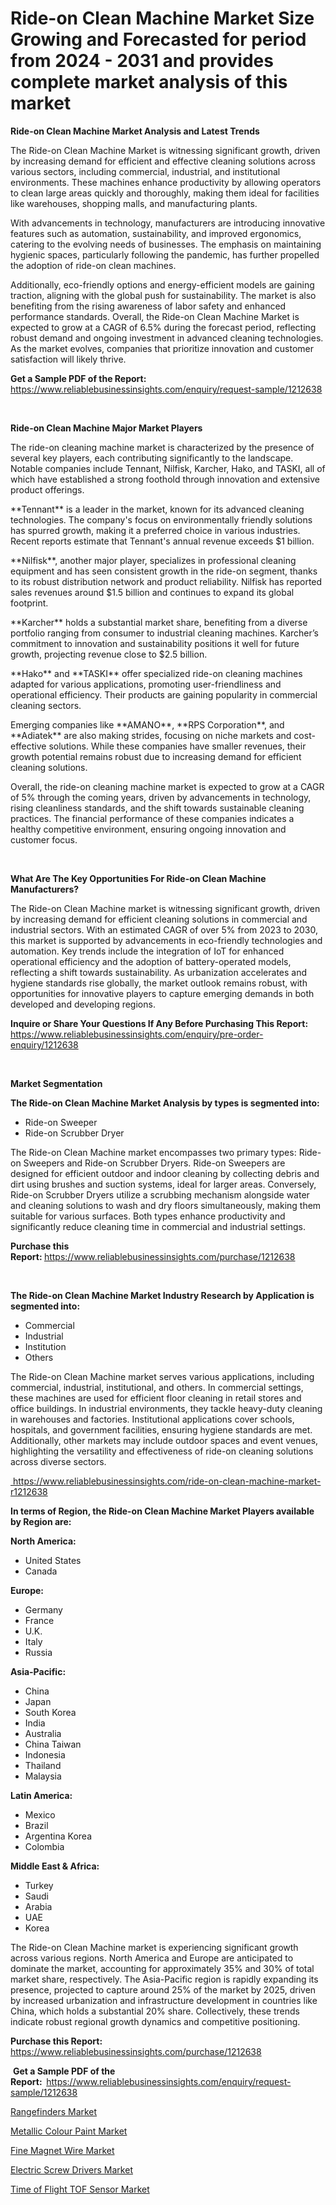 <p><h1>Ride-on Clean Machine Market Size Growing and Forecasted for period from 2024 - 2031 and provides complete market analysis of this market</h1></p><p><strong>Ride-on Clean Machine Market Analysis and Latest Trends</strong></p>
<p><p>The Ride-on Clean Machine Market is witnessing significant growth, driven by increasing demand for efficient and effective cleaning solutions across various sectors, including commercial, industrial, and institutional environments. These machines enhance productivity by allowing operators to clean large areas quickly and thoroughly, making them ideal for facilities like warehouses, shopping malls, and manufacturing plants. </p><p>With advancements in technology, manufacturers are introducing innovative features such as automation, sustainability, and improved ergonomics, catering to the evolving needs of businesses. The emphasis on maintaining hygienic spaces, particularly following the pandemic, has further propelled the adoption of ride-on clean machines. </p><p>Additionally, eco-friendly options and energy-efficient models are gaining traction, aligning with the global push for sustainability. The market is also benefiting from the rising awareness of labor safety and enhanced performance standards. Overall, the Ride-on Clean Machine Market is expected to grow at a CAGR of 6.5% during the forecast period, reflecting robust demand and ongoing investment in advanced cleaning technologies. As the market evolves, companies that prioritize innovation and customer satisfaction will likely thrive.</p></p>
<p><strong>Get a Sample PDF of the Report:&nbsp;</strong> <a href="https://www.reliablebusinessinsights.com/enquiry/request-sample/1212638?utm_campaign=1109&utm_medium=2&utm_source=Github&utm_content=ia&utm_term=06102024&utm_id=ride-on-clean-machine">https://www.reliablebusinessinsights.com/enquiry/request-sample/1212638</a></p>
<p>&nbsp;</p>
<p><strong>Ride-on Clean Machine Major Market Players</strong></p>
<p><p>The ride-on cleaning machine market is characterized by the presence of several key players, each contributing significantly to the landscape. Notable companies include Tennant, Nilfisk, Karcher, Hako, and TASKI, all of which have established a strong foothold through innovation and extensive product offerings.</p><p>**Tennant** is a leader in the market, known for its advanced cleaning technologies. The company's focus on environmentally friendly solutions has spurred growth, making it a preferred choice in various industries. Recent reports estimate that Tennant's annual revenue exceeds $1 billion.</p><p>**Nilfisk**, another major player, specializes in professional cleaning equipment and has seen consistent growth in the ride-on segment, thanks to its robust distribution network and product reliability. Nilfisk has reported sales revenues around $1.5 billion and continues to expand its global footprint.</p><p>**Karcher** holds a substantial market share, benefiting from a diverse portfolio ranging from consumer to industrial cleaning machines. Karcher’s commitment to innovation and sustainability positions it well for future growth, projecting revenue close to $2.5 billion.</p><p>**Hako** and **TASKI** offer specialized ride-on cleaning machines adapted for various applications, promoting user-friendliness and operational efficiency. Their products are gaining popularity in commercial cleaning sectors.</p><p>Emerging companies like **AMANO**, **RPS Corporation**, and **Adiatek** are also making strides, focusing on niche markets and cost-effective solutions. While these companies have smaller revenues, their growth potential remains robust due to increasing demand for efficient cleaning solutions.</p><p>Overall, the ride-on cleaning machine market is expected to grow at a CAGR of 5% through the coming years, driven by advancements in technology, rising cleanliness standards, and the shift towards sustainable cleaning practices. The financial performance of these companies indicates a healthy competitive environment, ensuring ongoing innovation and customer focus.</p></p>
<p>&nbsp;</p>
<p><strong>What Are The Key Opportunities For Ride-on Clean Machine Manufacturers?</strong></p>
<p><p>The Ride-on Clean Machine market is witnessing significant growth, driven by increasing demand for efficient cleaning solutions in commercial and industrial sectors. With an estimated CAGR of over 5% from 2023 to 2030, this market is supported by advancements in eco-friendly technologies and automation. Key trends include the integration of IoT for enhanced operational efficiency and the adoption of battery-operated models, reflecting a shift towards sustainability. As urbanization accelerates and hygiene standards rise globally, the market outlook remains robust, with opportunities for innovative players to capture emerging demands in both developed and developing regions.</p></p>
<p><strong>Inquire or Share Your Questions If Any Before Purchasing This Report:</strong> <a href="https://www.reliablebusinessinsights.com/enquiry/pre-order-enquiry/1212638?utm_campaign=1109&utm_medium=2&utm_source=Github&utm_content=ia&utm_term=06102024&utm_id=ride-on-clean-machine">https://www.reliablebusinessinsights.com/enquiry/pre-order-enquiry/1212638</a></p>
<p>&nbsp;</p>
<p><strong>Market Segmentation</strong></p>
<p><strong>The Ride-on Clean Machine Market Analysis by types is segmented into:</strong></p>
<p><ul><li>Ride-on Sweeper</li><li>Ride-on Scrubber Dryer</li></ul></p>
<p><p>The Ride-on Clean Machine market encompasses two primary types: Ride-on Sweepers and Ride-on Scrubber Dryers. Ride-on Sweepers are designed for efficient outdoor and indoor cleaning by collecting debris and dirt using brushes and suction systems, ideal for larger areas. Conversely, Ride-on Scrubber Dryers utilize a scrubbing mechanism alongside water and cleaning solutions to wash and dry floors simultaneously, making them suitable for various surfaces. Both types enhance productivity and significantly reduce cleaning time in commercial and industrial settings.</p></p>
<p><strong>Purchase this Report:&nbsp;</strong><a href="https://www.reliablebusinessinsights.com/purchase/1212638?utm_campaign=1109&utm_medium=2&utm_source=Github&utm_content=ia&utm_term=06102024&utm_id=ride-on-clean-machine">https://www.reliablebusinessinsights.com/purchase/1212638</a></p>
<p>&nbsp;</p>
<p><strong>The Ride-on Clean Machine Market Industry Research by Application is segmented into:</strong></p>
<p><ul><li>Commercial</li><li>Industrial</li><li>Institution</li><li>Others</li></ul></p>
<p><p>The Ride-on Clean Machine market serves various applications, including commercial, industrial, institutional, and others. In commercial settings, these machines are used for efficient floor cleaning in retail stores and office buildings. In industrial environments, they tackle heavy-duty cleaning in warehouses and factories. Institutional applications cover schools, hospitals, and government facilities, ensuring hygiene standards are met. Additionally, other markets may include outdoor spaces and event venues, highlighting the versatility and effectiveness of ride-on cleaning solutions across diverse sectors.</p></p>
<p><a href="https://www.reliablebusinessinsights.com/ride-on-clean-machine-market-r1212638?utm_campaign=1109&utm_medium=2&utm_source=Github&utm_content=ia&utm_term=06102024&utm_id=ride-on-clean-machine">&nbsp;https://www.reliablebusinessinsights.com/ride-on-clean-machine-market-r1212638</a></p>
<p><strong>In terms of Region, the Ride-on Clean Machine Market Players available by Region are:</strong></p>
<p>
    <p> <strong> North America: </strong>
        <ul>
            <li>United States</li>
            <li>Canada</li>
        </ul>
        </p> 
    <p> <strong> Europe: </strong>
        <ul>
            <li>Germany</li>
            <li>France</li>
            <li>U.K.</li>
            <li>Italy</li>
            <li>Russia</li>
        </ul>
        </p> 
    <p> <strong> Asia-Pacific: </strong>
        <ul>
            <li>China</li>
            <li>Japan</li>
            <li>South Korea</li>
            <li>India</li>
            <li>Australia</li>
            <li>China Taiwan</li>
            <li>Indonesia</li>
            <li>Thailand</li>
            <li>Malaysia</li>
        </ul>
        </p> 
    <p> <strong> Latin America: </strong>
        <ul>
            <li>Mexico</li>
            <li>Brazil</li>
            <li>Argentina Korea</li>
            <li>Colombia</li>
        </ul>
        </p> 
    <p> <strong> Middle East & Africa: </strong>
        <ul>
            <li>Turkey</li>
            <li>Saudi</li>
            <li>Arabia</li>
            <li>UAE</li>
            <li>Korea</li>
        </ul>
    </p>
    </p>
<p><p>The Ride-on Clean Machine market is experiencing significant growth across various regions. North America and Europe are anticipated to dominate the market, accounting for approximately 35% and 30% of total market share, respectively. The Asia-Pacific region is rapidly expanding its presence, projected to capture around 25% of the market by 2025, driven by increased urbanization and infrastructure development in countries like China, which holds a substantial 20% share. Collectively, these trends indicate robust regional growth dynamics and competitive positioning.</p></p>
<p><strong>Purchase this Report: </strong><a href="https://www.reliablebusinessinsights.com/purchase/1212638?utm_campaign=1109&utm_medium=2&utm_source=Github&utm_content=ia&utm_term=06102024&utm_id=ride-on-clean-machine">https://www.reliablebusinessinsights.com/purchase/1212638</a></p>
<p>&nbsp;<strong>Get a Sample PDF of the Report:&nbsp;&nbsp;</strong><a href="https://www.reliablebusinessinsights.com/enquiry/request-sample/1212638?utm_campaign=1109&utm_medium=2&utm_source=Github&utm_content=ia&utm_term=06102024&utm_id=ride-on-clean-machine">https://www.reliablebusinessinsights.com/enquiry/request-sample/1212638</a></p>
<p><strong></strong></p>
<p><p><a href="https://www.linkedin.com/pulse/global-rangefinders-market-focus-application-end-use-industry-ulr1e?utm_campaign=1109&utm_medium=2&utm_source=Github&utm_content=ia&utm_term=06102024&utm_id=ride-on-clean-machine">Rangefinders Market</a></p><p><a href="https://medium.com/@brettheller/disruption-and-innovation-in-the-metallic-colour-paint-industry-market-analysis-and-future-0e53f7f884d2?postPublishedType=repub&utm_campaign=1109&utm_medium=2&utm_source=Github&utm_content=ia&utm_term=06102024&utm_id=ride-on-clean-machine">Metallic Colour Paint Market</a></p><p><a href="https://github.com/DRIVERKAPAUL/Market-Research-Report-List-1/blob/main/fine-magnet-wire-market.md?utm_campaign=1109&utm_medium=2&utm_source=Github&utm_content=ia&utm_term=06102024&utm_id=ride-on-clean-machine">Fine Magnet Wire Market</a></p><p><a href="https://www.linkedin.com/pulse/electric-screw-drivers-market-outlook-current-assessment-jxo9e?utm_campaign=1109&utm_medium=2&utm_source=Github&utm_content=ia&utm_term=06102024&utm_id=ride-on-clean-machine">Electric Screw Drivers Market</a></p><p><a href="https://issuu.com/reportprime-2/docs/time-of-flight-tof-sensor-market-si_0542a8d70ee234?utm_campaign=1109&utm_medium=2&utm_source=Github&utm_content=ia&utm_term=06102024&utm_id=ride-on-clean-machine">Time of Flight TOF Sensor Market</a></p></p>